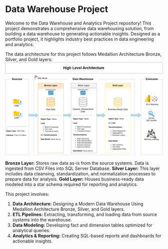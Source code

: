 # Data Warehouse Project
Welcome to the Data Warehouse and Analytics Project repository! 
This project demonstrates a comprehensive data warehousing solution, from building a data warehouse to generating actionable insights. Designed as a portfolio project, it highlights industry best practices in data engineering and analytics.

The data architecture for this project follows Medallion Architecture Bronze, Silver, and Gold layers:
[![Architecturee](docs/data_architecturee.png)](#Project-Architecture)

**Bronze Layer:** Stores raw data as-is from the source systems. Data is ingested from CSV Files into SQL Server Database.
**Silver Layer:** This layer includes data cleansing, standardization, and normalization processes to prepare data for analysis.
**Gold Layer:** Houses business-ready data modeled into a star schema required for reporting and analytics.

This project involves:
1) **Data Architecture:** Designing a Modern Data Warehouse Using Medallion Architecture Bronze, Silver, and Gold layers.
2) **ETL Pipelines:** Extracting, transforming, and loading data from source systems into the warehouse.
3) **Data Modeling:** Developing fact and dimension tables optimized for analytical queries.
4) **Analytics & Reporting:** Creating SQL-based reports and dashboards for actionable insights.
